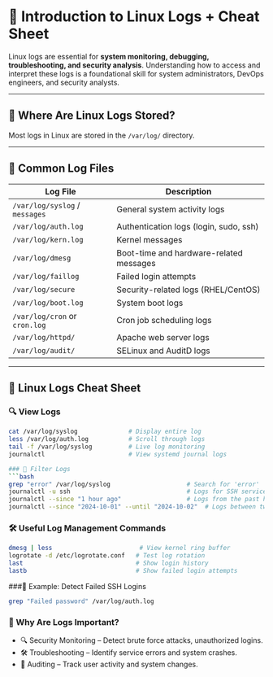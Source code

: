 # 📘 Introduction to Linux Logs + Cheat Sheet

Linux logs are essential for **system monitoring, debugging, troubleshooting, and security analysis**. Understanding how to access and interpret these logs is a foundational skill for system administrators, DevOps engineers, and security analysts.

---

## 📂 Where Are Linux Logs Stored?

Most logs in Linux are stored in the `/var/log/` directory.

---

## 📄 Common Log Files

| Log File                         | Description                                      |
|----------------------------------|--------------------------------------------------|
| `/var/log/syslog` / `messages`   | General system activity logs                     |
| `/var/log/auth.log`              | Authentication logs (login, sudo, ssh)           |
| `/var/log/kern.log`              | Kernel messages                                  |
| `/var/log/dmesg`                 | Boot-time and hardware-related messages          |
| `/var/log/faillog`              | Failed login attempts                            |
| `/var/log/secure`                | Security-related logs (RHEL/CentOS)              |
| `/var/log/boot.log`              | System boot logs                                 |
| `/var/log/cron` or `cron.log`    | Cron job scheduling logs                         |
| `/var/log/httpd/`                | Apache web server logs                           |
| `/var/log/audit/`                | SELinux and AuditD logs                          |

---

## 🧠 Linux Logs Cheat Sheet

### 🔍 View Logs

```bash
cat /var/log/syslog              # Display entire log
less /var/log/auth.log           # Scroll through logs
tail -f /var/log/syslog          # Live log monitoring
journalctl                       # View systemd journal logs

### 📌 Filter Logs
```bash
grep "error" /var/log/syslog                     # Search for 'error'
journalctl -u ssh                                # Logs for SSH service
journalctl --since "1 hour ago"                  # Logs from the past hour
journalctl --since "2024-10-01" --until "2024-10-02"  # Logs between two dates
```


### 🛠️ Useful Log Management Commands
```bash
dmesg | less                        # View kernel ring buffer
logrotate -d /etc/logrotate.conf   # Test log rotation
last                               # Show login history
lastb                              # Show failed login attempts
```
###🧾 Example: Detect Failed SSH Logins
```bash
grep "Failed password" /var/log/auth.log
```
### 🔐 Why Are Logs Important?
- 🔍 Security Monitoring – Detect brute force attacks, unauthorized logins.
- 🛠️ Troubleshooting – Identify service errors and system crashes.
- 📜 Auditing – Track user activity and system changes.
